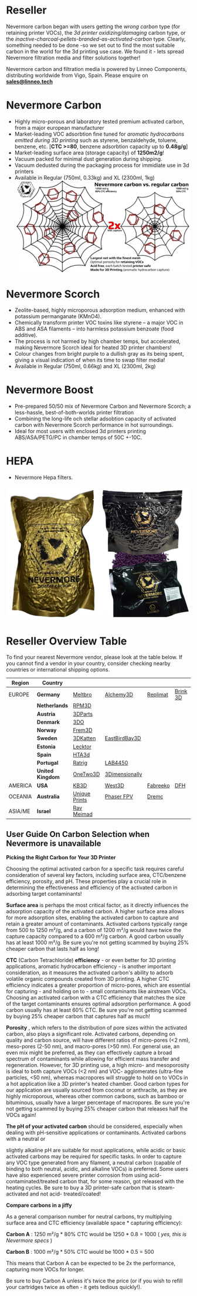 # Reseller
Nevermore carbon began with users getting the _wrong carbon_ type (for retaining printer VOCs), the _3d printer oxidizing/damaging_ carbon type, or the _inactive-charcoal-pellets-branded-as-activated-carbon_ type. Clearly, something needed to be done -so we set out to find the most suitable carbon in the world for the 3d printing use case. We found it - lets spread Nevermore filtration media and filter solutions together!

Nevermore carbon and filtration media is powered by Linneo Components, distributing worldwide from Vigo, Spain. Please enquire on **sales@linneo.tech**

# Nevermore Carbon

* Highly micro-porous and laboratory tested premium activated carbon, from a major european manufacturer
* Market-leading VOC adsorbtion fine tuned for _aromatic hydrocarbons emitted during 3D printing_ such as styrene, benzaldehyde, toluene, benzene, etc. [**CTC >=80**, benzene adsorbtion capacity up to **0.48g/g**]
* Market-leading surface area (storage capacity) of **1250m2/g**! 
* Vacuum packed for minimal dust generation during shipping.
* Vacuum dedusted during the packaging process for immidiate use in 3d printers
* Available in Regular (750ml, 0.33kg) and XL (2300ml, 1kg)
![Nevermore Carbon](Nevermore_vs_Regular_1080.png)


# Nevermore Scorch

* Zeolite-based, highly microporous adsorption medium, enhanced with potassium permanganate (KMnO4).
* Chemically transform printer VOC toxins like styrene – a major VOC in ABS and ASA filaments – into harmless potassium benzoate (food additive).
* The process is not harmed by high chamber temps, but accelerated, making Nevermore Scorch ideal for heated 3D printer chambers!
* Colour changes from bright purple to a dullish gray as its being spent, giving a visual indication of when its time to swap filter media!
* Available in Regular (750ml, 0.66kg) and XL (2300ml, 2kg)

# Nevermore Boost

* Pre-prepared 50/50 mix of Nevermore Carbon and Nevermore Scorch; a less-hassle, best-of-both-worlds printer filtration
* Combining the long-life och stellar adsobtion capacity of activated carbon with Nevermore Scorch performance in hot surroundings.
* Ideal for most users with enclosed 3d printers printing ABS/ASA/PETG/PC in chamber temps of 50C +-10C.

# HEPA

* Nevermore Hepa filters.

![Nevermore Filtration Media](filtration_media.png)

# Reseller Overview Table

To find your nearest Nevermore vendor, please look at the table below. If you cannot find a vendor in your country, consider checking nearby countries or international shipping options.

| Region  | Country            |                                             |                                              |                                              |                                              |                                              |
|---------|--------------------|---------------------------------------------|----------------------------------------------|----------------------------------------------|----------------------------------------------|----------------------------------------------|
| EUROPE  | **Germany**        | [Meltbro](https://meltbro.de/)              | [Alchemy3D](https://alchemy3d.de/search?q=nevermore)            | [Replimat](https://www.replimat.eu/)         | [Brink 3D](https://brink-3d.de/)           |              |
|         | **Netherlands**    | [RPM3D](https://rpm3d.nl/)                  |                                              |                                              |                                              |                                              |
|         | **Austria**        | [3DParts](https://www.3dparts.at/)          |                                              |                                              |                                              |                                              |
|         | **Denmark**        | [3DO](https://3do.eu)                       |                                              |                                              |                                              |                                              |
|         | **Norway**         | [Frem3D](https://frem3d.no/collections/nevermore)                                          |                                              |                                              |                                              |                                              |
|         | **Sweden**         | [3DKatten](https://3dkatten.se/)            | [EastBirdBay3D](https://ebb3d.se/?s=nevermore&post_type=product&product_cat=0)              |                                              |                                              |                                              |
|         | **Estonia**        | [Lecktor](https://lecktor.com/en/)          |                                              |                                              |                                              |                                              |
|         | **Spain**          | [HTA3d ](https://www.hta3d.com/en/search?search=nevermore&description=true)                |                                              |                                              |                                              |                                              |
|         | **Portugal**       | [Ratrig](https://ratrig.com/)               | [LAB4450](https://lab4450.com/)              |                                              |                                              |                                              |
|         | **United Kingdom** | [OneTwo3D](https://www.onetwo3d.co.uk)      | [3Dimensionally](https://3dimensionally.com/)|                                              |                                              |                                              |
| AMERICA | **USA**            | [KB3D](https://kb-3d.com)                   | [West3D](https://west3d.com/)                | [Fabreeko](https://www.fabreeko.com)         | [DFH](https://dfh.fm)                        |                                              |
| OCEANIA | **Australia**      | [Unique Prints](https://uniqueprints.shop/) | [Phaser FPV](https://www.phaserfpv.com.au/)  | [Dremc](https://store.dremc.com.au/)         |                                              |                                              |
| ASIA/ME | **Israel**         | [Rav Meimad](https://en.ravmeimad.shop/)    |                                              |                                              |                                              |                                              |



## User Guide On Carbon Selection when Nevermore is unavailable

**Picking the Right Carbon for Your 3D Printer**

Choosing the optimal activated carbon for a specific task requires careful
consideration of several key factors, including surface area, CTC/benzene
efficiency, porosity, and pH. These properties play a crucial role in determining the
effectiveness and efficiency of the activated carbon in adsorbing target
contaminants!

**Surface area** is perhaps the most critical factor, as it directly influences the
adsorption capacity of the activated carbon. A higher surface area allows for more
adsorption sites, enabling the activated carbon to capture and retain a greater
amount of contaminants. Activated carbons typically range from 500 to 1250 m²/g,
and a carbon of 1200 m²/g would have twice the capture capacity compared to a
600 m²/g carbon. A good carbon usually has at least 1000 m²/g.
Be sure you're not getting scammed by buying 25% cheaper carbon that lasts half
as long!

**CTC** (Carbon Tetrachloride) **efficiency** - or even better for 3D printing applications,
aromatic hydrocarbon efficiency - is another important consideration, as it
measures the activated carbon's ability to adsorb volatile organic compounds
created from 3D printing. A higher CTC efficiency indicates a greater proportion of
micro-pores, which are essential for capturing - and holding on to - small
contaminants like airstream VOCs. Choosing an activated carbon with a CTC
efficiency that matches the size of the target contaminants ensures optimal
adsorption performance. A good carbon usually has at least 60% CTC.
Be sure you're not getting scammed by buying 25% cheaper carbon that captures
half as much!

**Porosity** , which refers to the distribution of pore sizes within the activated carbon,
also plays a significant role. Activated carbons, depending on quality and carbon
source, will have different ratios of micro-pores (<2 nm), meso-pores (2-50 nm),
and macro-pores (>50 nm). For general use, an even mix might be preferred, as
they can effectively capture a broad spectrum of contaminants while allowing for
efficient mass transfer and regeneration. However, for 3D printing use, a high
micro- and mesoporosity is ideal to both capture VOCs (<2 nm) and VOC-
agglomerates (ultra-fine particles, <50 nm), whereas macropores will struggle to
hold on to VOCs in a hot application like a 3D printer's heated chamber. Good
carbon types for our application are usually sourced from coconut or anthracite, as
they are highly microporous, whereas other common carbons, such as bamboo or
bituminous, usually have a larger percentage of macropores.
Be sure you're not getting scammed by buying 25% cheaper carbon that releases
half the VOCs again!

**The pH of your activated carbon** should be considered, especially when dealing
with pH-sensitive applications or contaminants. Activated carbons with a neutral or


slightly alkaline pH are suitable for most applications, while acidic or basic activated
carbons may be required for specific tasks. In order to capture any VOC type
generated from any filament, a neutral carbon (capable of binding to both neutral,
acidic, and alkaline VOCs) is preferred. Some users have also experienced severe
printer corrosion from using acid-contaminated/treated carbon that, for some
reason, got released with the heating cycles.
Be sure to buy a 3D printer-safe carbon that is steam-activated and not acid-
treated/coated!

**Compare carbons in a jiffy**

As a general comparison number for neutral carbons, try multiplying surface area
and CTC efficiency (available space * capturing efficiency):

**Carbon A** : 1250 m²/g * 80% CTC would be 1250 * 0.8 = 1000 ( _yes, this is
Nevermore specs_ )

**Carbon B** : 1000 m²/g * 50% CTC would be 1000 * 0.5 = 500

This means that Carbon A can be expected to be 2x the performance, capturing
more VOCs for longer.

Be sure to buy Carbon A unless it's twice the price (or if you wish to refill your
cartridges twice as often - it gets tedious quickly!).


